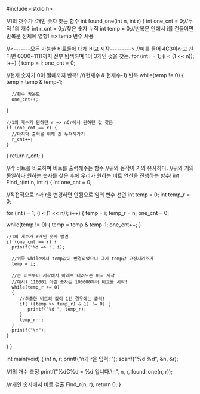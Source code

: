 #include <stdio.h>

//1의 갯수가 r개인 숫자 찾는 함수
int found_one(int n, int r) {
   int one_cnt = 0;//누적 1의 개수
   int r_cnt = 0;//찾은 숫자 누적
   int temp = 0;//반복문 안에서 i를 건들이면 반복문 전체에 영향! => temp 변수 사용
   
   //<-------모든 가능한 비트들에 대해 비교 시작--------->
   //예를 들어 4C3이라고 친다면 0000~1111까지 전부 탐색하며 1이 3개인 것을 찾는.
   for (int i = 1; (i < (1 << n)); i++) {
   temp = i;
   one_cnt = 0;
      
   //현재 숫자가 0이 될때까지 반복!
   //(현재수 & 현재수-1) 반복
   while(temp != 0)
   {
      temp = temp & temp-1;
      
      //횟수 카운트
      one_cnt++;
   }
      
    //1의 개수가 원하던 r => nCr에서 원하던 값 찾음
    if (one_cnt == r) {
      //마지막 출력을 위해 값 누적해가기
      r_cnt++;
    }
   }
   return r_cnt;
}

//각 비트를 비교하며 비트를 출력해주는 함수
//위와 동작이 거의 유사하다.
//위와 거의 동일하나 원하는 숫자를 찾은 후에 우리가 원하는 비트 연산을 진행하는 함수!
int Find_r(int n, int r) {
   int one_cnt = 0;
   
   //직접적으로 n과 r을 변경하면 안됨으로 임의 변수 선언
   int temp = 0;
   int temp_r = 0;
   
   for (int i = 1; (i < (1 << n)); i++) {
   temp = i;
   temp_r = n;
   one_cnt = 0;
      
   while(temp != 0)
   {
      temp = temp & temp-1;
      one_cnt++;
   }
      
    //1의 개수가 r개인 숫자 발견
    if (one_cnt == r) {
      printf("%d => ", i);
      
      //위쪽 while에서 temp값이 변경되었으니 다시 temp값 고정시켜주기
      temp = i;
      
      //큰 비트부터 시작해서 아래로 내려오는 비교 시작
      //예시) 110001 이런 숫자는 100000부터 비교를 시작!
      while(temp_r >= 0)
      {
         //추출한 비트의 값이 1인 경우에는 출력!
         if( ((temp >> temp_r) & 1) != 0) {
            printf("%d ", temp_r);
         }
         temp_r--;
      }
      printf("\n");
    }
   }
}

int main(void) {
   int n, r;
   printf("n과 r을 입력: ");
   scanf("%d %d", &n, &r);
   
   //1의 개수 측정
   printf("%dC%d = %d 입니다.\n", n, r, found_one(n, r));
   
   //r개인 숫자에서 비트 검출
   Find_r(n, r);
   return 0;
}